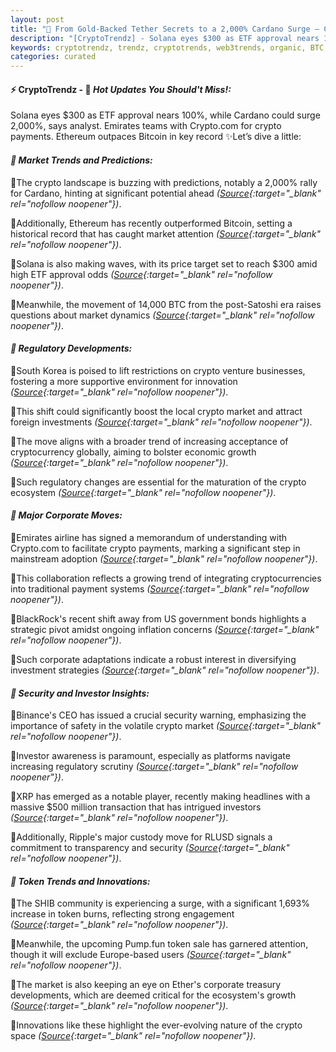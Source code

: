 ```yaml
---
layout: post
title: "🌇 From Gold-Backed Tether Secrets to a 2,000% Cardano Surge – Cryptos Wildest Week Yet"
description: "[CryptoTrendz] - Solana eyes $300 as ETF approval nears 100%, while Cardano could surge 2,000%, says analyst. Emirates teams with Crypto.com for crypto payments. Ethereum outpaces Bitcoin in key record"
keywords: cryptotrendz, trendz, cryptotrends, web3trends, organic, BTC, Bybit, Market, SOL, crypto, Cardano, XRP, Korea, token, business, Binance
categories: curated
---
```


#### ⚡ CryptoTrendz - 📌 *Hot Updates You Should't Miss!:*

Solana eyes $300 as ETF approval nears 100%, while Cardano could surge 2,000%, says analyst. Emirates teams with Crypto.com for crypto payments. Ethereum outpaces Bitcoin in key record ✨Let’s dive a little:


#### *🔖  Market Trends and Predictions:*  

🔹The crypto landscape is buzzing with predictions, notably a 2,000% rally for Cardano, hinting at significant potential ahead *([Source](https://s.avyag.com/2115){:target="_blank" rel="nofollow noopener"})*.  

🔹Additionally, Ethereum has recently outperformed Bitcoin, setting a historical record that has caught market attention *([Source](https://s.avyag.com/1t77){:target="_blank" rel="nofollow noopener"})*.  

🔹Solana is also making waves, with its price target set to reach $300 amid high ETF approval odds *([Source](https://s.avyag.com/3ifd){:target="_blank" rel="nofollow noopener"})*.  

🔹Meanwhile, the movement of 14,000 BTC from the post-Satoshi era raises questions about market dynamics *([Source](https://s.avyag.com/stu5){:target="_blank" rel="nofollow noopener"})*.  

#### *🔖  Regulatory Developments:*  

🔹South Korea is poised to lift restrictions on crypto venture businesses, fostering a more supportive environment for innovation *([Source](https://s.avyag.com/wozx){:target="_blank" rel="nofollow noopener"})*.  

🔹This shift could significantly boost the local crypto market and attract foreign investments *([Source](https://s.avyag.com/wozx){:target="_blank" rel="nofollow noopener"})*.  

🔹The move aligns with a broader trend of increasing acceptance of cryptocurrency globally, aiming to bolster economic growth *([Source](https://s.avyag.com/wozx){:target="_blank" rel="nofollow noopener"})*.  

🔹Such regulatory changes are essential for the maturation of the crypto ecosystem *([Source](https://s.avyag.com/wozx){:target="_blank" rel="nofollow noopener"})*.  

#### *🔖  Major Corporate Moves:*  

🔹Emirates airline has signed a memorandum of understanding with Crypto.com to facilitate crypto payments, marking a significant step in mainstream adoption *([Source](https://s.avyag.com/1mt5){:target="_blank" rel="nofollow noopener"})*.  

🔹This collaboration reflects a growing trend of integrating cryptocurrencies into traditional payment systems *([Source](https://s.avyag.com/1mt5){:target="_blank" rel="nofollow noopener"})*.  

🔹BlackRock's recent shift away from US government bonds highlights a strategic pivot amidst ongoing inflation concerns *([Source](https://s.avyag.com/bw03){:target="_blank" rel="nofollow noopener"})*.  

🔹Such corporate adaptations indicate a robust interest in diversifying investment strategies *([Source](https://s.avyag.com/bw03){:target="_blank" rel="nofollow noopener"})*.  

#### *🔖  Security and Investor Insights:*  

🔹Binance's CEO has issued a crucial security warning, emphasizing the importance of safety in the volatile crypto market *([Source](https://s.avyag.com/vhjl){:target="_blank" rel="nofollow noopener"})*.  

🔹Investor awareness is paramount, especially as platforms navigate increasing regulatory scrutiny *([Source](https://s.avyag.com/vhjl){:target="_blank" rel="nofollow noopener"})*.  

🔹XRP has emerged as a notable player, recently making headlines with a massive $500 million transaction that has intrigued investors *([Source](https://s.avyag.com/aay1){:target="_blank" rel="nofollow noopener"})*.  

🔹Additionally, Ripple's major custody move for RLUSD signals a commitment to transparency and security *([Source](https://s.avyag.com/znr7){:target="_blank" rel="nofollow noopener"})*.  

#### *🔖  Token Trends and Innovations:*  

🔹The SHIB community is experiencing a surge, with a significant 1,693% increase in token burns, reflecting strong engagement *([Source](https://s.avyag.com/tqw8){:target="_blank" rel="nofollow noopener"})*.  

🔹Meanwhile, the upcoming Pump.fun token sale has garnered attention, though it will exclude Europe-based users *([Source](https://s.avyag.com/9lde){:target="_blank" rel="nofollow noopener"})*.  

🔹The market is also keeping an eye on Ether's corporate treasury developments, which are deemed critical for the ecosystem's growth *([Source](https://s.avyag.com/itl0){:target="_blank" rel="nofollow noopener"})*.  

🔹Innovations like these highlight the ever-evolving nature of the crypto space *([Source](https://s.avyag.com/itl0){:target="_blank" rel="nofollow noopener"})*.